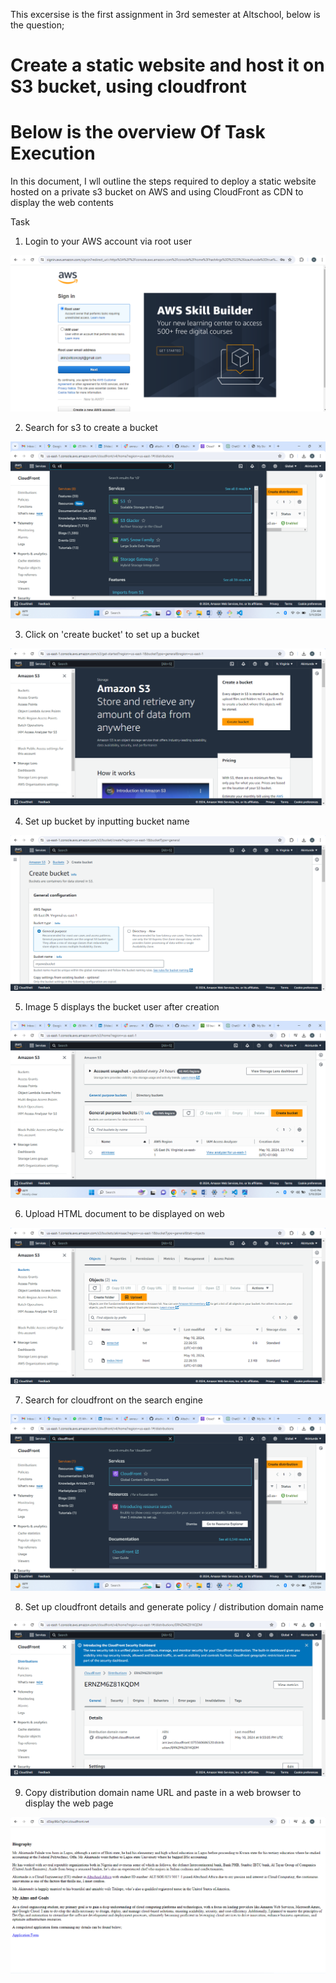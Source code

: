 This excersise is the first assignment in 3rd semester at Altschool, below is the question;

# Create a static website and host it on S3 bucket, using cloudfront

# Below is the overview Of Task Execution

In this document, I wll outline the steps required to deploy a static website hosted on a private s3 bucket on AWS and using CloudFront as CDN to display the web contents

Task

1. Login to your AWS account via root user

![Alt Text](./aws_rootuser.png)

2. Search for s3 to create a bucket

![Alt Text](./s3_searchpage.png)

3. Click on 'create bucket' to set up a bucket

![Alt Text](./create_bucket.png)

4. Set up bucket by inputting bucket name

![Alt Text](./s3_bucket_setup.png)

5. Image 5 displays the bucket user after creation

![Alt Text](./s3bucket_user.png)

6. Upload HTML document to be displayed on web

![Alt Text](./web_html.png)

7. Search for cloudfront on the search engine

![Alt Text](./cloudfront_searchpage.png)

8. Set up cloudfront details and generate policy / distribution domain name

![Alt Text](./cloudfront_domainname.png)

9. Copy distribution domain name URL and paste in a web browser to display the web page

![Alt Text](./final_webpage.png)
